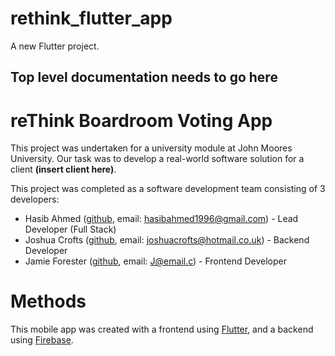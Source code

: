 # rethink_flutter_app

A new Flutter project.

## Top level documentation needs to go here
# reThink Boardroom Voting App

This project was undertaken for a university module at John Moores University. Our task was to develop a real-world software solution for a client **(insert client here)**.

This project was completed as a software development team consisting of 3 developers:
- Hasib Ahmed ([github](https://github.com/hasib-a), email: hasibahmed1996@gmail.com) - Lead Developer (Full Stack)
- Joshua Crofts ([github](https://github.com/JoshuaC-97), email: joshuacrofts@hotmail.co.uk) - Backend Developer
- Jamie Forester ([github](https://github.com/CMPJFors), email: J@email.c) - Frontend Developer
# Methods
This mobile app was created with a frontend using [Flutter](https://flutter.dev/), and a backend using [Firebase](https://firebase.google.com/). 
